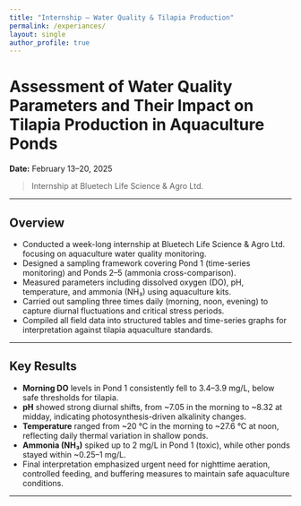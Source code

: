```yaml
---
title: "Internship — Water Quality & Tilapia Production"
permalink: /experiances/
layout: single
author_profile: true
---
```

<link rel="stylesheet" href="{{ '/assets/css/experiances.css' | relative_url }}">

<div class="project-wrap" markdown="1">

# Assessment of Water Quality Parameters and Their Impact on Tilapia Production in Aquaculture Ponds
**Date:** February 13–20, 2025  

> Internship at Bluetech Life Science & Agro Ltd.

---

<div class="report-body" markdown="1">

## Overview
- Conducted a week-long internship at Bluetech Life Science & Agro Ltd. focusing on aquaculture water quality monitoring.  
- Designed a sampling framework covering Pond 1 (time-series monitoring) and Ponds 2–5 (ammonia cross-comparison).  
- Measured parameters including dissolved oxygen (DO), pH, temperature, and ammonia (NH₃) using aquaculture kits.  
- Carried out sampling three times daily (morning, noon, evening) to capture diurnal fluctuations and critical stress periods.  
- Compiled all field data into structured tables and time-series graphs for interpretation against tilapia aquaculture standards.  

---

## Key Results
- **Morning DO** levels in Pond 1 consistently fell to 3.4–3.9 mg/L, below safe thresholds for tilapia.  
- **pH** showed strong diurnal shifts, from ~7.05 in the morning to ~8.32 at midday, indicating photosynthesis-driven alkalinity changes.  
- **Temperature** ranged from ~20 °C in the morning to ~27.6 °C at noon, reflecting daily thermal variation in shallow ponds.  
- **Ammonia (NH₃)** spiked up to 2 mg/L in Pond 1 (toxic), while other ponds stayed within ~0.25–1 mg/L.  
- Final interpretation emphasized urgent need for nighttime aeration, controlled feeding, and buffering measures to maintain safe aquaculture conditions.

</div>

---

<div class="report-images">
  <img src="{{ '/images/I1.png'  | relative_url }}" alt="" />
  <img src="{{ '/images/I2.png'  | relative_url }}" alt="" />
  <img src="{{ '/images/I3.png'  | relative_url }}" alt="" />
  <img src="{{ '/images/I4.png'  | relative_url }}" alt="" />
  <img src="{{ '/images/I5.png'  | relative_url }}" alt="" />
  <img src="{{ '/images/I6.png'  | relative_url }}" alt="" />
  <img src="{{ '/images/I7.png'  | relative_url }}" alt="" />
  <img src="{{ '/images/I8.png'  | relative_url }}" alt="" />
  <img src="{{ '/images/I9.png'  | relative_url }}" alt="" />
  <img src="{{ '/images/I10.png' | relative_url }}" alt="" />
  <img src="{{ '/images/I11.png' | relative_url }}" alt="" />
</div>

</div>

<script src="{{ '/assets/js/experiances.js' | relative_url }}"></script>
